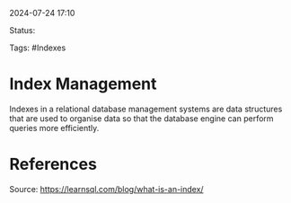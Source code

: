 2024-07-24 17:10

Status:

Tags: #Indexes 

# Index Management

Indexes in a relational database management systems are data structures that are used to organise data so that the database engine can perform queries more efficiently.

# References
Source: https://learnsql.com/blog/what-is-an-index/